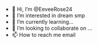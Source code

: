 - 👋 Hi, I’m @EeveeRose24
- 👀 I’m interested in dream smp
- 🌱 I’m currently learning...
- 💞️ I’m looking to collaborate on ...
- 📫 How to reach me email

<!---
EeveeRose24/EeveeRose24 is a ✨ special ✨ repository because its `README.md` (this file) appears on your GitHub profile.
You can click the Preview link to take a look at your changes.
--->
